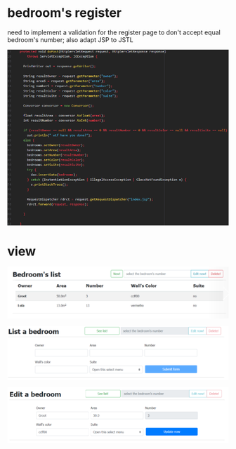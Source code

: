 # bedroom's register

need to implement a validation for the register page to don't accept equal bedroom's number;
also adapt JSP to JSTL

![](images/004.png)


# view
![](images/001.png)


![](images/002.png)


![](images/003.png)
